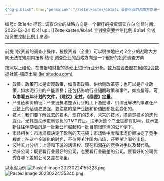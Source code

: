 ```yaml
---
{"dg-publish":true,"permalink":"/Zettelkasten/6b1a4c 调查企业的战略方向是一个很好的投资调查方向/","dgPassFrontmatter":true}
---
```


编号:: 6b1a4c
标题:: 调查企业的战略方向是一个很好的投资调查方向
创建时间:: 2023-02-24 15:41
up:: [[Zettelkasten/6b1a4 金钱投资要控制比例\|6b1a4 金钱投资要控制比例]]
来源:: 

---

前提
1投资者的调查小操作，被投资者（企业）可以很快地应对
2企业的战略大方向无法在短期内扭转
结论
调查企业的战略方向是一个很好的投资调查方向

按照以上结论，在研报和财报的基础上进行行业分析。[数万投资者都在用的投资数据社区-嗨皮土豆 (haipitudou.com)](https://haipitudou.com/)
- 政策：政策可以是宏观政策，如货币政策、供给侧改革等；也可以是产业政策，如水泥行业的产能置换；还包括影响行业短期政策和事件，如疫情等。**可以参看五年计划的文件，《建议》定性，《纲要》定量**。
- 产业链和价值链：产业链搞清楚该行业的上下游是谁、价值链解决的事谁在产业链上的话语权更强，要注意的是产业链和价值链都是会变化的。
- 技术：我们要了解过去的技术、现在的技术、未来的技术，搞清楚技术的迭代变化，尤其是技术更新较快的TMT行业。技术对整个产业链都有影响，技术更新往往伴随着的是一批新公司崛起和一批目前很辉煌的公司倒下。
- 市场相关：市场规模决定了盈利的天花板；市场集中度和市场份额决定了竞争程度；在这个全球化的时代，不仅要关注国内市场，还要关注国外市场。
- 波特五力分析：上游和下游的话语权、现在和潜在的竞争对手以及替代品。
- 龙头公司：既要看行业最好的公司，也要看行业最差的公司。要看好的公司优秀在哪？差的公司又差在哪里。

以水泥为例
![Pasted image 20230224155328.png](/img/user/attachment/Pasted%20image%2020230224155328.png)
![Pasted image 20230224155340.png](/img/user/attachment/Pasted%20image%2020230224155340.png)
